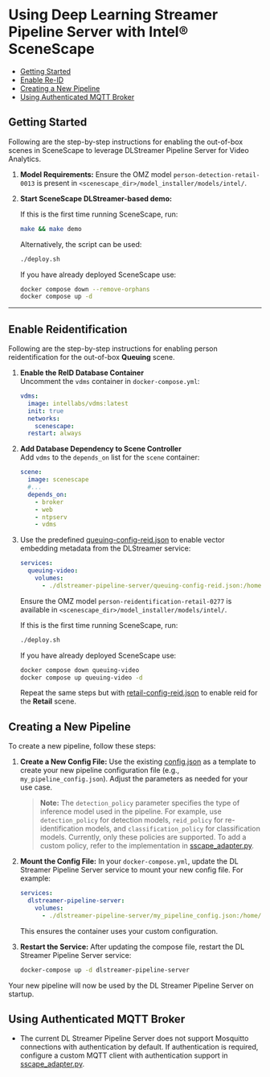 # Using Deep Learning Streamer Pipeline Server with Intel® SceneScape

- [Getting Started](#getting-started)
- [Enable Re-ID](#enable-reidentification)
- [Creating a New Pipeline](#creating-a-new-pipeline)
- [Using Authenticated MQTT Broker](#using-authenticated-mqtt-broker)

## Getting Started

Following are the step-by-step instructions for enabling the out-of-box scenes in SceneScape to leverage DLStreamer Pipeline Server for Video Analytics.

1. **Model Requirements:**
   Ensure the OMZ model `person-detection-retail-0013` is present in `<scenescape_dir>/model_installer/models/intel/`.

2. **Start SceneScape DLStreamer-based demo:**

   If this is the first time running SceneScape, run:

   ```sh
   make && make demo
   ```

   Alternatively, the script can be used:

   ```sh
   ./deploy.sh
   ```

   If you have already deployed SceneScape use:

   ```sh
   docker compose down --remove-orphans
   docker compose up -d
   ```

---

## Enable Reidentification

Following are the step-by-step instructions for enabling person reidentification for the out-of-box **Queuing** scene.

1. **Enable the ReID Database Container**\
   Uncomment the `vdms` container in `docker-compose.yml`:

   ```yaml
   vdms:
     image: intellabs/vdms:latest
     init: true
     networks:
       scenescape:
     restart: always
   ```

2. **Add Database Dependency to Scene Controller**\
   Add `vdms` to the `depends_on` list for the `scene` container:

   ```yaml
   scene:
     image: scenescape
     #...
     depends_on:
       - broker
       - web
       - ntpserv
       - vdms
   ```

3. Use the predefined [queuing-config-reid.json](./queuing-config-reid.json) to enable vector embedding metadata from the DLStreamer service:

   ```yaml
   services:
     queuing-video:
       volumes:
         - ./dlstreamer-pipeline-server/queuing-config-reid.json:/home/pipeline-server/config.json
   ```

   Ensure the OMZ model `person-reidentification-retail-0277` is available in `<scenescape_dir>/model_installer/models/intel/`.

   If this is the first time running SceneScape, run:

   ```sh
   ./deploy.sh
   ```

   If you have already deployed SceneScape use:

   ```sh
   docker compose down queuing-video
   docker compose up queuing-video -d
   ```

   Repeat the same steps but with [retail-config-reid.json](./retail-config-reid.json) to enable reid for the **Retail** scene.

## Creating a New Pipeline

To create a new pipeline, follow these steps:

1. **Create a New Config File:**
   Use the existing [config.json](./config.json) as a template to create your new pipeline configuration file (e.g., `my_pipeline_config.json`). Adjust the parameters as needed for your use case.

   > **Note:** The `detection_policy` parameter specifies the type of inference model used in the pipeline. For example, use `detection_policy` for detection models, `reid_policy` for re-identification models, and `classification_policy` for classification models. Currently, only these policies are supported. To add a custom policy, refer to the implementation in [sscape_adapter.py](./user_scripts/gvapython/sscape/sscape_adapter.py).

2. **Mount the Config File:**
   In your `docker-compose.yml`, update the DL Streamer Pipeline Server service to mount your new config file. For example:

   ```yaml
   services:
     dlstreamer-pipeline-server:
       volumes:
         - ./dlstreamer-pipeline-server/my_pipeline_config.json:/home/pipeline-server/config.json
   ```

   This ensures the container uses your custom configuration.

3. **Restart the Service:**
   After updating the compose file, restart the DL Streamer Pipeline Server service:
   ```sh
   docker-compose up -d dlstreamer-pipeline-server
   ```

Your new pipeline will now be used by the DL Streamer Pipeline Server on startup.

## Using Authenticated MQTT Broker

- The current DL Streamer Pipeline Server does not support Mosquitto connections with authentication by default. If authentication is required, configure a custom MQTT client with authentication support in [sscape_adapter.py](./user_scripts/gvapython/sscape/sscape_adapter.py).
